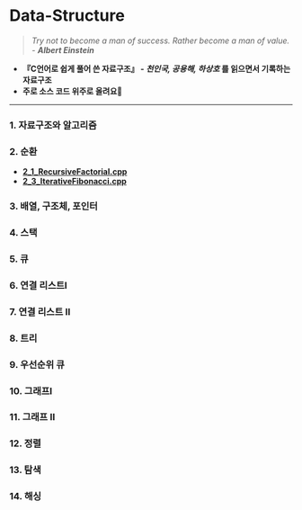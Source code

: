 # Data-Structure
> <i>Try not to become a man of success. Rather become a man of value. - <b>Albert Einstein</i>
- <b>『C언어로 쉽게 풀어 쓴 자료구조』</b> - <i>천인국, 공용해, 하상호</i> 를 읽으면서 기록하는 자료구조
- 주로 소스 코드 위주로 올려요🐣  
***
### 1. 자료구조와 알고리즘
### 2. 순환
- [2_1_RecursiveFactorial.cpp](https://github.com/PrimWILL/Data-Structure/blob/master/2_1_RecursiveFactorial.cpp)
- [2_3_IterativeFibonacci.cpp](https://github.com/PrimWILL/Data-Structure/blob/master/2_3_IteratieFibonacci.cpp)
### 3. 배열, 구조체, 포인터
### 4. 스택
### 5. 큐
### 6. 연결 리스트Ⅰ
### 7. 연결 리스트 Ⅱ
### 8. 트리
### 9. 우선순위 큐
### 10. 그래프Ⅰ
### 11. 그래프 Ⅱ
### 12. 정렬
### 13. 탐색
### 14. 해싱